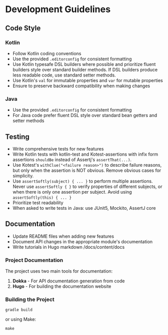 # Development Guidelines

## Code Style

### Kotlin

- Follow Kotlin coding conventions
- Use the provided `.editorconfig` for consistent formatting
- Use Kotlin typesafe DSL builders where possible and prioritize fluent builders style over standard builder methods.
  If DSL builders produce less readable code, use standard setter methods.
- Use Kotlin's `val` for immutable properties and `var` for mutable properties
- Ensure to preserve backward compatibility when making changes

### Java

- Use the provided `.editorconfig` for consistent formatting
- For Java code prefer fluent DSL style over standard bean getters and setter methods

## Testing

- Write comprehensive tests for new features
- Write Kotlin tests with kotlin-test and Kotest-assertions with infix form assertions `shouldBe` instead of
  Assertj's `assertThat(...)`.
- Use Kotest's `withClue("<failure reason>")` to describe failure reasons, but only when the assertion is NOT obvious.
  Remove obvious cases for simplicity.
- Use `assertSoftly(subject) { ... }` to perform multiple assertions. Never use `assertSoftly { }` to verify properties
  of different subjects, or when there is only one assertion per subject. Avoid using `assertSoftly(this) { ... }`
- Prioritize test readability
- When asked to write tests in Java: use JUnit5, Mockito, AssertJ core

## Documentation

- Update README files when adding new features
- Document API changes in the appropriate module's documentation
- Write tutorials in Hugo markdown /docs/content/docs

### Project Documentation

The project uses two main tools for documentation:

1. **Dokka** - For API documentation generation from code
2. **Hugo** - For building the documentation website

### Building the Project

```shell
gradle build
```

or using Make:

```shell
make
```
